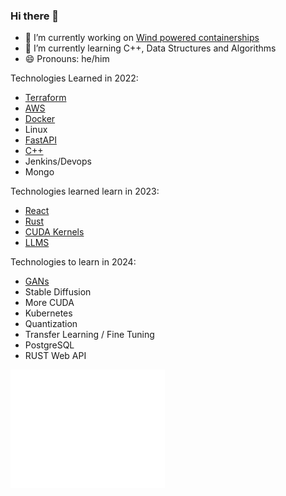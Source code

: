 ### Hi there 👋

- 🔭 I’m currently working on [Wind powered containerships](https://www.bartechnologies.uk/project/windwings/)
- 🌱 I’m currently learning C++, Data Structures and Algorithms
- 😄 Pronouns: he/him

Technologies Learned in 2022:
- [Terraform](https://github.com/mcleantom/fastapi-terraform)
- [AWS](https://github.com/mcleantom/fastapi-terraform)
- [Docker](https://github.com/mcleantom/fastapi-lambda-docker)
- Linux
- [FastAPI](https://github.com/mcleantom/FastAPI_AWS_Cognito)
- [C++](https://github.com/mcleantom/RGInterp)
- Jenkins/Devops
- Mongo

Technologies learned learn in 2023:
- [React](https://github.com/mcleantom/mcleantom.github.io)
- [Rust](https://github.com/mcleantom/RUST)
- [CUDA Kernels](https://github.com/mcleantom/LearnCUDA)
- [LLMS](https://github.com/mcleantom/MessengerToGPT)

Technologies to learn in 2024:
- [GANs](https://github.com/mcleantom/MNIST-GAN)
- Stable Diffusion
- More CUDA
- Kubernetes
- Quantization
- Transfer Learning / Fine Tuning
- PostgreSQL
- RUST Web API

<a href="https://github.com/mcleantom">
  <img align="center" width="49%" src="/github-metrics.svg" />
</a>

